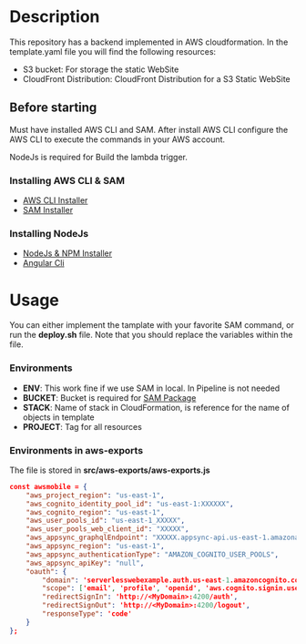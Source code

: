 # Description

This repository has a backend implemented in AWS cloudformation. In the template.yaml file you will find the following resources:
- S3 bucket: For storage the static WebSite
- CloudFront Distribution: CloudFront Distribution for a S3 Static WebSite

## Before starting
Must have installed AWS CLI and SAM. After install AWS CLI configure the AWS CLI to execute the commands in your AWS account.

NodeJs is required for Build the lambda trigger.

### Installing AWS CLI & SAM
- [AWS CLI Installer](https://docs.aws.amazon.com/es_es/cli/latest/userguide/cli-chap-install.html)
- [SAM Installer](https://docs.aws.amazon.com/serverless-application-model/latest/developerguide/serverless-sam-cli-install.html)

### Installing NodeJs
- [NodeJs & NPM Installer](https://nodejs.org/en/)
- [Angular Cli](https://cli.angular.io)

# Usage
You can either implement the tamplate with your favorite SAM command, or run the **deploy.sh** file. Note that you should replace the variables within the file.

### Environments
- **ENV**: This work fine if we use SAM in local. In Pipeline is not needed
- **BUCKET**: Bucket is required for [SAM Package](https://docs.aws.amazon.com/serverless-application-model/latest/developerguide/sam-cli-command-reference-sam-package.html)
- **STACK**: Name of stack in CloudFormation, is reference for the name of objects in template
- **PROJECT**: Tag for all resources

### Environments in aws-exports
The file is stored in **src/aws-exports/aws-exports.js**
```json
const awsmobile = {
    "aws_project_region": "us-east-1",
    "aws_cognito_identity_pool_id": "us-east-1:XXXXXX",
    "aws_cognito_region": "us-east-1",
    "aws_user_pools_id": "us-east-1_XXXXX",
    "aws_user_pools_web_client_id": "XXXXX",
    "aws_appsync_graphqlEndpoint": "XXXXX.appsync-api.us-east-1.amazonaws.com/graphql",
    "aws_appsync_region": "us-east-1",
    "aws_appsync_authenticationType": "AMAZON_COGNITO_USER_POOLS",
    "aws_appsync_apiKey": "null",
    "oauth": {
        "domain": 'serverlesswebexample.auth.us-east-1.amazoncognito.com',
        "scope": ['email', 'profile', 'openid', 'aws.cognito.signin.user.admin'],
        "redirectSignIn": 'http://<MyDomain>:4200/auth',
        "redirectSignOut": 'http://<MyDomain>:4200/logout',
        "responseType": 'code'
    }
};
```